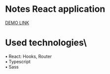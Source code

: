 # Notes React application

[DEMO LINK](https://workacccom.github.io/notes_react/)

# Used technologies\

• React: Hooks, Router\
• Typescript\
• Sass
